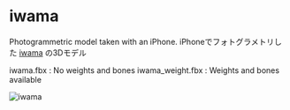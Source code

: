 # iwama
Photogrammetric model taken with an iPhone.
iPhoneでフォトグラメトリした [iwama](https://twitter.com/iwamah1) の3Dモデル

iwama.fbx : No weights and bones
iwama_weight.fbx : Weights and bones available

![iwama](https://user-images.githubusercontent.com/46277160/145925642-5e06669b-4ff5-4fbc-aa18-163f98327c16.jpeg)
